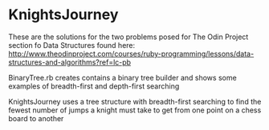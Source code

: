 # KnightsJourney
These are the solutions for the two problems posed for The Odin Project section fo Data Structures found here: http://www.theodinproject.com/courses/ruby-programming/lessons/data-structures-and-algorithms?ref=lc-pb

BinaryTree.rb creates contains a binary tree builder and shows some examples of breadth-first and depth-first searching

KnightsJourney uses a tree structure with breadth-first searching to find the fewest number of jumps a knight must take to get from one point on a chess board to another
